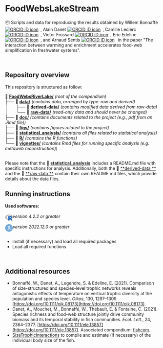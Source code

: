 # FoodWebsLakeStream
📦 Scripts and data for reproducing the results obtained by Willem Bonnaffé <a itemprop="sameAs" content="https://orcid.org/0000-0002-5053-8891" href="https://orcid.org/0000-0002-5053-8891" target="orcid.widget" rel="noopener noreferrer" style="vertical-align:top;"><img src="https://orcid.org/sites/default/files/images/orcid_16x16.png" style="width:1em;margin-right:.5em;" alt="ORCID iD icon"></a>, Alain Danet <a itemprop="sameAs" content="https://orcid.org/0000-0002-1592-9483" href="https://orcid.org/0000-0002-1592-9483" target="orcid.widget" rel="noopener noreferrer" style="vertical-align:top;"><img src="https://orcid.org/sites/default/files/images/orcid_16x16.png" style="width:1em;margin-right:.5em;" alt="ORCID iD icon"></a>, Camille Leclerc <a itemprop="sameAs" content="https://orcid.org/0000-0001-5830-1787" href="https://orcid.org/0000-0001-5830-1787" target="orcid.widget" rel="noopener noreferrer" style="vertical-align:top;"><img src="https://orcid.org/sites/default/files/images/orcid_16x16.png" style="width:1em;margin-right:.5em;" alt="ORCID iD icon"></a>, Victor Frossard <a itemprop="sameAs" content="https://orcid.org/0000-0003-1338-4739" href="https://orcid.org/0000-0003-1338-4739" target="orcid.widget" rel="noopener noreferrer" style="vertical-align:top;"><img src="https://orcid.org/sites/default/files/images/orcid_16x16.png" style="width:1em;margin-right:.5em;" alt="ORCID iD icon"></a>, Eric Edeline <a itemprop="sameAs" content="https://orcid.org/0000-0003-4963-4453" href="https://orcid.org/0000-0003-4963-4453" target="orcid.widget" rel="noopener noreferrer" style="vertical-align:top;"><img src="https://orcid.org/sites/default/files/images/orcid_16x16.png" style="width:1em;margin-right:.5em;" alt="ORCID iD icon"></a>, and Arnaud Sentis <a itemprop="sameAs" content="https://orcid.org/0000-0003-4617-3620" href="https://orcid.org/0000-0003-4617-3620" target="orcid.widget" rel="noopener noreferrer" style="vertical-align:top;"><img src="https://orcid.org/sites/default/files/images/orcid_16x16.png" style="width:1em;margin-right:.5em;" alt="ORCID iD icon"></a> in the paper "The interaction between warming and enrichment accelerates food-web simplification in freshwater systems".


<br />

## Repository overview
This repository is structured as follow:

:file_folder: [**FoodWebsRiverLake/**](https://github.com/CamilleLeclerc/FoodWebsLakeStream) *(root of the compendium)*  
├── :file_folder: [**data/**](https://github.com/CamilleLeclerc/FoodWebsLakeStream/tree/master/data) *(contains data, arranged by type: raw and derived)*  
│ &nbsp;  &nbsp;  &nbsp; ├── :file_folder: [**derived-data/**](https://github.com/CamilleLeclerc/FoodWebsLakeStream/tree/master/data/derived-data) *(contains modified data derived from raw-data)*  
│ &nbsp;  &nbsp;  &nbsp; └── :file_folder: [**raw-data/**](https://github.com/CamilleLeclerc/FoodWebsLakeStream/tree/master/data/raw-data) *(read-only data and should never be changed)*       
├── :file_folder: [**doc/**](https://github.com/CamilleLeclerc/FoodWebsLakeStream/tree/main/doc) *(contains documents related to the project (e.g., pdf from an .Rmd file))*  
├── :file_folder: [**figs/**](https://github.com/CamilleLeclerc/FoodWebsLakeStream/tree/main/figs) *(contains figures related to the project)*   
├── :file_folder: [**statistical_analysis/**](https://github.com/CamilleLeclerc/FoodWebsLakeStream/tree/main/statistical_analysis) *(contains all files related to statistical analysis)*   
├── :file_folder: [**R/**](https://github.com/CamilleLeclerc/FoodWebsLakeStream/tree/main/R) *(contains the R functions)*  
└── :file_folder: [**vignettes/**](https://github.com/CamilleLeclerc/FoodWebsLakeStream/tree/master/vignettes) *(contains Rmd files for running specific analysis (e.g. metaweb reconstruction))*  
<br />

Please note that the :file_folder: [**statistical_analysis**](https://github.com/CamilleLeclerc/FoodWebsLakeStream/tree/main/statistical_analysis) includes a README.md file with specific instructions for analysis. Additionally, both the :file_folder: [**derived-data **](https://github.com/CamilleLeclerc/FoodWebsLakeStream/tree/master/data/derived-data) and the :file_folder: [**raw-data **](https://github.com/CamilleLeclerc/FoodWebsLakeStream/tree/master/data/raw-data) contain their own README.md files, which provide details about the data files.
<br />

## Running instructions
**Used softwares:**  
<br />
<img align="left" width="25" src="https://github.com/devicons/devicon/blob/master/icons/r/r-original.svg">*version 4.2.2 or greater*
<br />
<br />
<img align="left" width="25" src="https://github.com/devicons/devicon/blob/master/icons/rstudio/rstudio-original.svg">*version 2022.12.0 or greater* 
<br />
<br />
* Install (if necessary) and load all required packages
* Load all required functions
<br />

## Additional resources
* Bonnaffé, W., Danet, A., Legendre, S. & Edeline, E. (2021). Comparison of size-structured and species-level trophic networks reveals antagonistic effects of temperature on vertical trophic diversity at the population and species level. *Oikos*, 130, 1297–1309. [https://doi.org/10.1111/oik.08173](https://doi.org/10.1111/oik.08173).
* Danet, A., Mouchet, M., Bonnaffé, W., Thébault, E. & Fontaine, C. (2021). Species richness and food-web structure jointly drive community biomass and its temporal stability in fish communities. *Ecol. Lett.*, 24, 2364–2377. [https://doi.org/10.1111/ele.13857](https://doi.org/10.1111/ele.13857). Associated compendium: [fishcom](https://github.com/alaindanet/fishcom).
* [SizeTrophicInteractions](https://github.com/alaindanet/SizeTrophicInteractions) to compile and estimate (if necessary) of the individual body size of the fish.
